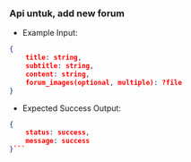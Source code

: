 ### Api untuk, add new forum

- Example Input: 
```json
{ 
    title: string,
    subtitle: string,
    content: string,
    forum_images(optional, multiple): ?file
}
```
- Expected Success Output: 
```json
{ 
    status: success,
    message: success 
}```